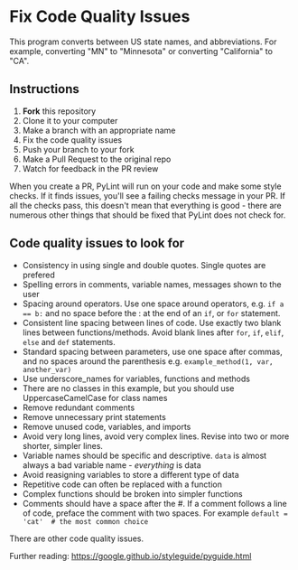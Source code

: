 # Fix Code Quality Issues

This program converts between US state names, and abbreviations. For example, converting "MN" to "Minnesota" or converting "California" to "CA".

## Instructions

1. **Fork** this repository
2. Clone it to your computer 
3. Make a branch with an appropriate name 
4. Fix the code quality issues
5. Push your branch to your fork
6. Make a Pull Request to the original repo
7. Watch for feedback in the PR review

When you create a PR, PyLint will run on your code and make some style checks. If it finds issues, you'll see a failing checks message in your PR. If all the checks pass, this doesn't mean that everything is good - there are numerous other things that should be fixed that PyLint does not check for. 

## Code quality issues to look for 

* Consistency in using single and double quotes. Single quotes are prefered
* Spelling errors in comments, variable names, messages shown to the user 
* Spacing around operators. Use one space around operators, e.g. `if a == b:` and no space before the : at the end of an `if`, or `for` statement.
* Consistent line spacing between lines of code. Use exactly two blank lines between functions/methods. Avoid blank lines after `for`, `if`, `elif`, `else` and `def` statements. 
* Standard spacing between parameters, use one space after commas, and no spaces around the parenthesis e.g. `example_method(1, var, another_var)`
* Use underscore_names for variables, functions and methods
* There are no classes in this example, but you should use UppercaseCamelCase for class names 
* Remove redundant comments
* Remove unnecessary print statements 
* Remove unused code, variables, and imports
* Avoid very long lines, avoid very complex lines. Revise into two or more shorter, simpler lines. 
* Variable names should be specific and descriptive. `data` is almost always a bad variable name - *everything* is data
* Avoid reasigning variables to store a different type of data
* Repetitive code can often be replaced with a function 
* Complex functions should be broken into simpler functions
* Comments should have a space after the #.  If a comment follows a line of code, preface the comment with two spaces. For example `default = 'cat'  # the most common choice`

There are other code quality issues. 

Further reading: https://google.github.io/styleguide/pyguide.html




